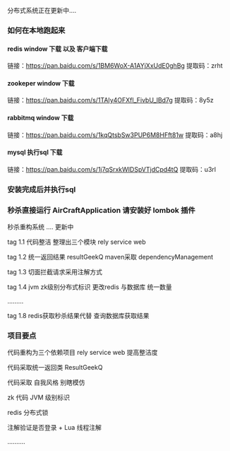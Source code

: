 
分布式系统正在更新中....

### 如何在本地跑起来

#### redis window 下载 以及 客户端下载

链接：https://pan.baidu.com/s/1BM6WoX-A1AYjXxUdE0ghBg 
提取码：zrht


#### zookeper window 下载

链接：https://pan.baidu.com/s/1TAIy4OFXfl_FivbU_lBd7g 
提取码：8y5z 

#### rabbitmq window 下载

链接：https://pan.baidu.com/s/1kqQtsbSw3PUP6M8HFft81w 
提取码：a8hj

#### mysql 执行sql 下载 

链接：https://pan.baidu.com/s/1j7qSrxkWIDSpVTjdCpd4tQ 
提取码：u3rl 

### 安装完成后并执行sql
### 秒杀直接运行 AirCraftApplication 请安装好 lombok 插件

秒杀重构系统 .... 更新中 

tag 1.1 代码整洁 整理出三个模块 rely service web

tag 1.2 统一返回结果  resultGeekQ maven采取 dependencyManagement

tag 1.3 切面拦截请求采用注解方式

tag 1.4 jvm zk级别分布式标识 更改redis 与数据库 统一数量

......... 

tag 1.8 redis获取秒杀结果代替 查询数据库获取结果

### 项目要点

代码重构为三个依赖项目 rely service web  提高整洁度 

代码采取统一返回类 ResultGeekQ 

代码采取 自我风格 别瞎模仿

zk 代码 JVM 级别标识 

redis 分布式锁 

注解验证是否登录 + Lua 线程注解 

..........




